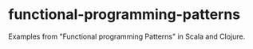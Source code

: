 # functional-programming-patterns
Examples from "Functional programming Patterns" in Scala and Clojure.
